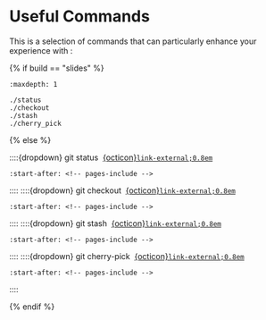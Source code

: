 # Useful Commands

This is a selection of commands that can particularly enhance your experience with <i class="fab fa-git"></i>:

{% if build == "slides" %}
<!-- BUILDING THE SLIDES -->
```{toctree}
:maxdepth: 1

./status
./checkout
./stash
./cherry_pick
```
{% else %}
<!-- BUILDING THE PAGES -->

::::{dropdown} git status &nbsp;[{octicon}`link-external;0.8em`](https://git-scm.com/docs/git-status)
```{include} ./status.md
:start-after: <!-- pages-include -->
```
::::
::::{dropdown} git checkout &nbsp;[{octicon}`link-external;0.8em`](https://git-scm.com/docs/git-checkout)
```{include} ./checkout.md
:start-after: <!-- pages-include -->
```
::::
::::{dropdown} git stash &nbsp;[{octicon}`link-external;0.8em`](https://git-scm.com/docs/git-stash)
```{include} ./stash.md
:start-after: <!-- pages-include -->
```
::::
::::{dropdown} git cherry-pick &nbsp;[{octicon}`link-external;0.8em`](https://git-scm.com/docs/git-cherry-pick)
```{include} ./cherry_pick.md
:start-after: <!-- pages-include -->
```
::::

{% endif %}
